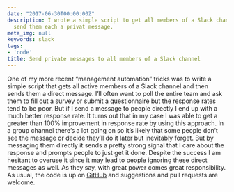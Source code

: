 ```yaml
---
date: "2017-06-30T00:00:00Z"
description: I wrote a simple script to get all members of a Slack channel and then
  send them each a privat message.
meta_img: null
keywords: slack
tags:
- 'code'
title: Send private messages to all members of a Slack channel
---
```


One of my more recent “management automation” tricks was to write a simple script that gets all active members of a Slack channel and then sends them a direct message. I’ll often want to poll the entire team and ask them to fill out a survey or submit a questionnaire but the response rates tend to be poor. But if I send a message to people directly I end up with a much better response rate. It turns out that in my case I was able to get a greater than 100% improvement in response rate by using this approach. In a group channel there’s a lot going on so it’s likely that some people don’t see the message or decide they’ll do it later but inevitably forget. But by messaging them directly it sends a pretty strong signal that I care about the response and prompts people to just get it done. Despite the success I am hesitant to overuse it since it may lead to people ignoring these direct messages as well. As they say, with great power comes great responsibility. As usual, the code is up on [GitHub](https://github.com/dangoldin/automating-management/blob/master/spam_channel_members.py) and suggestions and pull requests are welcome.
